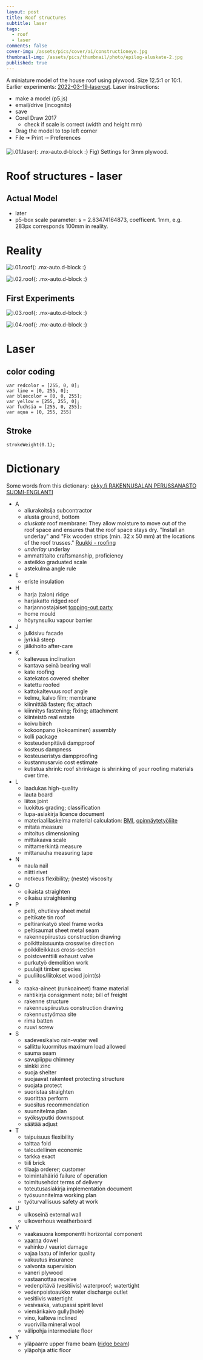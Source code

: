 ```yaml
---
layout: post
title: Roof structures
subtitle: laser
tags:
  - roof
  - laser
comments: false
cover-img: /assets/pics/cover/ai/constructioneye.jpg
thumbnail-img: /assets/pics/thumbnail/photo/epilog-aluskate-2.jpg
published: true
---
```


A miniature model of the house roof using plywood. Size 12.5:1 or 10:1. Earlier experiments: [2022-03-19-lasercut](https://talonendm.github.io/2022-03-19-lasercut/). Laser instructions: 

- make a model (p5.js)
- email/drive (incognito)
- save
- Corel Draw 2017
  - check if scale is correct (width and height mm)
- Drag the model to top left corner
- File 	&#129030; Print &#129026; Preferences

<!-- https://www.htmlsymbols.xyz/arrow-symbols -->

![i.01.laser](/assets/pics/page/laser/epilog-engraver-color-coding.jpg){: .mx-auto.d-block :}
Fig) Settings for 3mm plywood.

# Roof structures - laser

## Actual Model

- later
- p5-box scale parameter: s = 2.83474164873, coefficent. 1mm, e.g. 283px corresponds 100mm in reality.


# Reality

![i.01.roof](/assets/pics/page/roof/mankans.jpg){: .mx-auto.d-block :}

![i.02.roof](/assets/pics/page/roof/nodrumtight.jpg){: .mx-auto.d-block :}

## First Experiments

![i.03.roof](/assets/pics/page/roof/laser-roof-example-22.png){: .mx-auto.d-block :}

![i.04.roof](/assets/pics/page/roof/horizontal21rod.jpg){: .mx-auto.d-block :}


# Laser

## color coding

~~~
var redcolor = [255, 0, 0];
var lime = [0, 255, 0];
var bluecolor = [0, 0, 255];
var yellow = [255, 255, 0];
var fuchsia = [255, 0, 255];
var aqua = [0, 255, 255]
~~~

## Stroke

~~~ 
strokeWeight(0.1);
~~~ 




# Dictionary

Some words from this dictionary: [pkky.fi RAKENNUSALAN PERUSSANASTO SUOMI-ENGLANTI](http://mamu.pkky.fi/Ammatilliset%20sanastot/RAKSASANASTO_FIN-EN.pdf)

- A
  - aliurakoitsija subcontractor
  - alusta ground, bottom
  - *aluskate* roof membrane:  They allow moisture to move out of the roof space and ensures that the roof space stays dry. "Install an underlay" and "Fix wooden strips (min. 32 x 50 mm) at the locations of the roof trusses." [Ruukki - roofing](https://www.ruukki.com/roofing/support/faq/roof-renovation-faq)
  - *underlay* underlay
  - ammattitaito craftsmanship, proficiency
  - asteikko graduated scale
  - astekulma angle rule
- E
  - eriste insulation
- H
  - harja (talon) ridge
  - harjakatto ridged roof
  - harjannostajaiset [topping-out party](https://en.wikipedia.org/wiki/Topping_out)
  - home mould
  - höyrynsulku vapour barrier
- J
  - julkisivu facade
  - jyrkkä steep
  - jälkihoito after-care
- K
  - kaltevuus inclination
  - kantava seinä bearing wall
  - kate roofing
  - katekatos covered shelter
  - katettu roofed
  - kattokaltevuus roof angle
  - kelmu, kalvo film; membrane
  - kiinnittää fasten; fix; attach
  - kiinnitys fastening; fixing; attachment
  - kiinteistö real estate
  - koivu birch
  - kokoonpano (kokoaminen) assembly 
  - kolli package
  - kosteudenpitävä dampproof
  - kosteus dampness
  - kosteuseristys dampproofing
  - kustannusarvio cost estimate
  - kutistua shrink: roof shrinkage is shrinking of your roofing materials over time.
- L
  - laadukas high-quality
  - lauta board
  - liitos joint
  - luokitus grading; classification
  - lupa-asiakirja licence document
  - materiaalilaskelma material calculation: [BMI](https://www.kattolaskuri.fi/#/), [opinnäytetyöliite](https://www.theseus.fi/bitstream/handle/10024/496893/Heinonen_Henri.pdf?sequence=8)
  - mitata measure
  - mitoitus dimensioning
  - mittakaava scale
  - mittamerkintä measure
  - mittanauha measuring tape
- N
  - naula nail
  - niitti rivet
  - notkeus flexibility; (neste) viscosity
- O
  - oikaista straighten
  - oikaisu straightening
- P
  - pelti, ohutlevy sheet metal
  - peltikate tin roof
  - peltirankatyö steel frame works
  - peltisaumat sheet metal seam
  - rakennepiirustus construction drawing
  - poikittaissuunta crosswise direction
  - poikkileikkaus cross-section
  - poistoventtiili exhaust valve
  - purkutyö demolition work
  - puulajit timber species
  - puuliitos/liitokset wood joint(s)
- R
  - raaka-aineet (runkoaineet) frame material
  - rahtikirja consignment note; bill of freight
  - rakenne structure
  - rakennuspiirustus construction drawing
  - rakennustyömaa site
  - rima batten
  - ruuvi screw
- S
  - sadevesikaivo rain-water well
  - sallittu kuormitus maximum load allowed
  - sauma seam
  - savupiippu chimney
  - sinkki zinc
  - suoja shelter
  - suojaavat rakenteet protecting structure
  - suojata protect
  - suoristaa straighten
  - suorittaa perform
  - suositus recommendation
  - suunnitelma plan
  - syöksyputki downspout
  - säätää adjust
- T
  - taipuisuus flexibility
  - taittaa fold
  - taloudellinen economic
  - tarkka exact
  - tiili brick
  - tilaaja orderer; customer
  - toimintahäiriö failure of operation
  - toimitusehdot terms of delivery 
  - toteutusasiakirja implementation document
  - työsuunnitelma working plan
  - työturvallisuus safety at work
- U
  - ulkoseinä external wall
  - ulkoverhous weatherboard
- V
  - vaakasuora komponentti horizontal component
  - [vaarna](https://fi.wikipedia.org/wiki/Vaarna) dowel
  - vahinko / vauriot damage
  - vajaa laatu of inferior quality
  - vakuutus insurance
  - valvonta supervision
  - vaneri plywood
  - vastaanottaa receive
  - vedenpitävä (vesitiivis) waterproof; watertight
  - vedenpoistoaukko water discharge outlet
  - vesitiivis watertight
  - vesivaaka, vatupassi spirit level
  - viemärikaivo gully(hole)
  - vino, kalteva inclined
  - vuorivilla mineral wool
  - välipohja intermediate floor
- Y
  - yläpaarre upper frame beam ([ridge beam](https://cdnassets.hw.net/dims4/GG/acc5598/2147483647/resize/876x%3E/quality/90/?url=https%3A%2F%2Fcdnassets.hw.net%2F92%2F3c%2F3d3215a94be5bb0c162f73504962%2F1020-jlc-q-a-ridge-beam-web-01.jpg))
  - yläpohja attic floor



